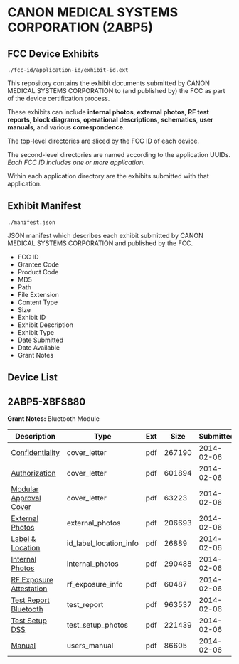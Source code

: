 # CANON MEDICAL SYSTEMS CORPORATION (2ABP5)
## FCC Device Exhibits

```
./fcc-id/application-id/exhibit-id.ext
```

This repository contains the exhibit documents submitted by CANON MEDICAL SYSTEMS CORPORATION to (and published by) the FCC as part of the device certification process.

These exhibits can include **internal photos**, **external photos**, **RF test reports**, **block diagrams**, **operational descriptions**, **schematics**, **user manuals**, and various **correspondence**.

The top-level directories are sliced by the FCC ID of each device.

The second-level directories are named according to the application UUIDs. *Each FCC ID includes one or more application.*

Within each application directory are the exhibits submitted with that application. 

## Exhibit Manifest

```
./manifest.json
```

JSON manifest which describes each exhibit submitted by CANON MEDICAL SYSTEMS CORPORATION and published by the FCC.

- FCC ID
- Grantee Code
- Product Code
- MD5
- Path
- File Extension
- Content Type
- Size
- Exhibit ID
- Exhibit Description
- Exhibit Type
- Date Submitted
- Date Available
- Grant Notes

## Device List
## 2ABP5-XBFS880
**Grant Notes:** Bluetooth Module

| Description | Type | Ext | Size | Submitted | Available |
| ----------- | ---- | --- | ---- | --------- | --------- |
| [Confidentiality](2ABP5-XBFS880/4be398f377bc7db09b8f12dd459ad6cb/2184512.pdf) | cover_letter | pdf | 267190 | 2014-02-06 | 2014-02-06 |
| [Authorization](2ABP5-XBFS880/4be398f377bc7db09b8f12dd459ad6cb/2184513.pdf) | cover_letter | pdf | 601894 | 2014-02-06 | 2014-02-06 |
| [Modular Approval Cover](2ABP5-XBFS880/4be398f377bc7db09b8f12dd459ad6cb/2184514.pdf) | cover_letter | pdf | 63223 | 2014-02-06 | 2014-02-06 |
| [External Photos](2ABP5-XBFS880/4be398f377bc7db09b8f12dd459ad6cb/2184508.pdf) | external_photos | pdf | 206693 | 2014-02-06 | 2014-02-06 |
| [Label & Location](2ABP5-XBFS880/4be398f377bc7db09b8f12dd459ad6cb/2184515.pdf) | id_label_location_info | pdf | 26889 | 2014-02-06 | 2014-02-06 |
| [Internal Photos](2ABP5-XBFS880/4be398f377bc7db09b8f12dd459ad6cb/2184509.pdf) | internal_photos | pdf | 290488 | 2014-02-06 | 2014-02-06 |
| [RF Exposure Attestation](2ABP5-XBFS880/4be398f377bc7db09b8f12dd459ad6cb/2184511.pdf) | rf_exposure_info | pdf | 60487 | 2014-02-06 | 2014-02-06 |
| [Test Report Bluetooth](2ABP5-XBFS880/4be398f377bc7db09b8f12dd459ad6cb/2184506.pdf) | test_report | pdf | 963537 | 2014-02-06 | 2014-02-06 |
| [Test Setup DSS](2ABP5-XBFS880/4be398f377bc7db09b8f12dd459ad6cb/2184507.pdf) | test_setup_photos | pdf | 221439 | 2014-02-06 | 2014-02-06 |
| [Manual](2ABP5-XBFS880/4be398f377bc7db09b8f12dd459ad6cb/2184510.pdf) | users_manual | pdf | 86605 | 2014-02-06 | 2014-02-06 |
